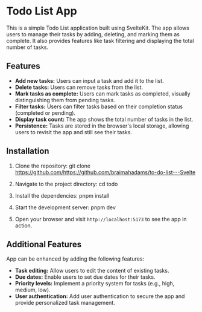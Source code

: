 # Todo List App

This is a simple Todo List application built using SvelteKit. The app allows users to manage their tasks by adding, deleting, and marking them as complete. It also provides features like task filtering and displaying the total number of tasks.

## Features

- **Add new tasks:** Users can input a task and add it to the list.
- **Delete tasks:** Users can remove tasks from the list.
- **Mark tasks as complete:** Users can mark tasks as completed, visually distinguishing them from pending tasks.
- **Filter tasks:** Users can filter tasks based on their completion status (completed or pending).
- **Display task count:** The app shows the total number of tasks in the list.
- **Persistence:** Tasks are stored in the browser's local storage, allowing users to revisit the app and still see their tasks.

## Installation

1. Clone the repository:
   git clone https://github.com/https://github.com/braimahadams/to-do-list---Svelte
   
2. Navigate to the project directory:
   cd todo

3. Install the dependencies:
   pnpm install

4. Start the development server:
    pnpm dev

5. Open your browser and visit `http://localhost:5173` to see the app in action.

## Additional Features

App can be enhanced by adding the following features:

- **Task editing:** Allow users to edit the content of existing tasks.
- **Due dates:** Enable users to set due dates for their tasks.
- **Priority levels:** Implement a priority system for tasks (e.g., high, medium, low).
- **User authentication:** Add user authentication to secure the app and provide personalized task management.


